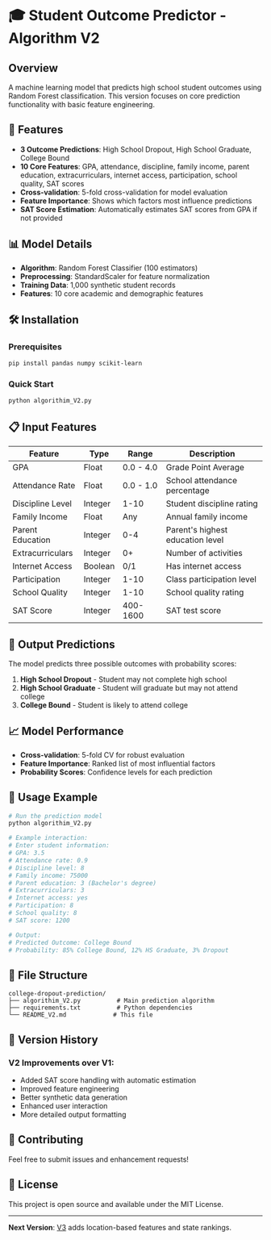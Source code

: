 # 🎓 Student Outcome Predictor - Algorithm V2

## Overview

A machine learning model that predicts high school student outcomes using Random Forest classification. This version focuses on core prediction functionality with basic feature engineering.

## 🚀 Features

- **3 Outcome Predictions**: High School Dropout, High School Graduate, College Bound
- **10 Core Features**: GPA, attendance, discipline, family income, parent education, extracurriculars, internet access, participation, school quality, SAT scores
- **Cross-validation**: 5-fold cross-validation for model evaluation
- **Feature Importance**: Shows which factors most influence predictions
- **SAT Score Estimation**: Automatically estimates SAT scores from GPA if not provided

## 📊 Model Details

- **Algorithm**: Random Forest Classifier (100 estimators)
- **Preprocessing**: StandardScaler for feature normalization
- **Training Data**: 1,000 synthetic student records
- **Features**: 10 core academic and demographic features

## 🛠️ Installation

### Prerequisites

```bash
pip install pandas numpy scikit-learn
```

### Quick Start

```bash
python algorithim_V2.py
```

## 📋 Input Features

| Feature          | Type    | Range     | Description                      |
| ---------------- | ------- | --------- | -------------------------------- |
| GPA              | Float   | 0.0 - 4.0 | Grade Point Average              |
| Attendance Rate  | Float   | 0.0 - 1.0 | School attendance percentage     |
| Discipline Level | Integer | 1-10      | Student discipline rating        |
| Family Income    | Float   | Any       | Annual family income             |
| Parent Education | Integer | 0-4       | Parent's highest education level |
| Extracurriculars | Integer | 0+        | Number of activities             |
| Internet Access  | Boolean | 0/1       | Has internet access              |
| Participation    | Integer | 1-10      | Class participation level        |
| School Quality   | Integer | 1-10      | School quality rating            |
| SAT Score        | Integer | 400-1600  | SAT test score                   |

## 🎯 Output Predictions

The model predicts three possible outcomes with probability scores:

1. **High School Dropout** - Student may not complete high school
2. **High School Graduate** - Student will graduate but may not attend college
3. **College Bound** - Student is likely to attend college

## 📈 Model Performance

- **Cross-validation**: 5-fold CV for robust evaluation
- **Feature Importance**: Ranked list of most influential factors
- **Probability Scores**: Confidence levels for each prediction

## 🔧 Usage Example

```python
# Run the prediction model
python algorithim_V2.py

# Example interaction:
# Enter student information:
# GPA: 3.5
# Attendance rate: 0.9
# Discipline level: 8
# Family income: 75000
# Parent education: 3 (Bachelor's degree)
# Extracurriculars: 3
# Internet access: yes
# Participation: 8
# School quality: 8
# SAT score: 1200

# Output:
# Predicted Outcome: College Bound
# Probability: 85% College Bound, 12% HS Graduate, 3% Dropout
```

## 📁 File Structure

```
college-dropout-prediction/
├── algorithim_V2.py          # Main prediction algorithm
├── requirements.txt          # Python dependencies
└── README_V2.md             # This file
```

## 🔄 Version History

### V2 Improvements over V1:

- Added SAT score handling with automatic estimation
- Improved feature engineering
- Better synthetic data generation
- Enhanced user interaction
- More detailed output formatting

## 🤝 Contributing

Feel free to submit issues and enhancement requests!

## 📄 License

This project is open source and available under the MIT License.

---

**Next Version**: [V3](README_V3.md) adds location-based features and state rankings.
